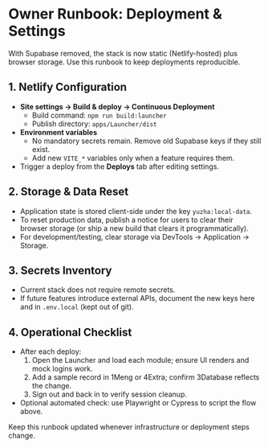 ﻿# Owner Runbook: Deployment & Settings

With Supabase removed, the stack is now static (Netlify-hosted) plus browser storage. Use this runbook to keep deployments reproducible.

## 1. Netlify Configuration

- **Site settings → Build & deploy → Continuous Deployment**
  - Build command: `npm run build:launcher`
  - Publish directory: `apps/Launcher/dist`
- **Environment variables**
  - No mandatory secrets remain. Remove old Supabase keys if they still exist.
  - Add new `VITE_*` variables only when a feature requires them.
- Trigger a deploy from the **Deploys** tab after editing settings.

## 2. Storage & Data Reset

- Application state is stored client-side under the key `yuzha:local-data`.
- To reset production data, publish a notice for users to clear their browser storage (or ship a new build that clears it programmatically).
- For development/testing, clear storage via DevTools → Application → Storage.

## 3. Secrets Inventory

- Current stack does not require remote secrets.
- If future features introduce external APIs, document the new keys here and in `.env.local` (kept out of git).

## 4. Operational Checklist

- After each deploy:
  1. Open the Launcher and load each module; ensure UI renders and mock logins work.
  2. Add a sample record in 1Meng or 4Extra; confirm 3Database reflects the change.
  3. Sign out and back in to verify session cleanup.
- Optional automated check: use Playwright or Cypress to script the flow above.

Keep this runbook updated whenever infrastructure or deployment steps change.
